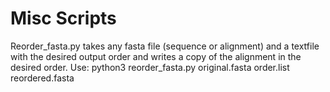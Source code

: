 # Misc Scripts
Reorder_fasta.py takes any fasta file (sequence or alignment) and a textfile with the desired output order and writes a copy of the alignment in the desired order.
  Use: python3 reorder_fasta.py original.fasta order.list reordered.fasta
